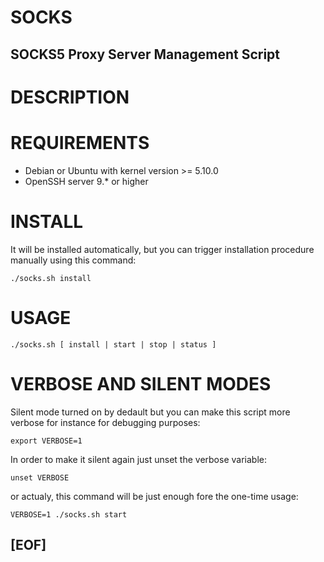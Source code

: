 # SOCKS

## SOCKS5 Proxy Server Management Script

# DESCRIPTION



# REQUIREMENTS

 - Debian or Ubuntu with kernel version >= 5.10.0
 - OpenSSH server 9.* or higher

# INSTALL

It will be installed automatically, but you can trigger installation procedure manually 
using this command:

```
./socks.sh install
```

# USAGE

```
./socks.sh [ install | start | stop | status ]
```

# VERBOSE AND SILENT MODES

Silent mode turned on by dedault but you can make this script more verbose for instance for debugging purposes:

```
export VERBOSE=1
```

In order to make it silent again just unset the verbose variable:

```
unset VERBOSE
```

or actualy, this command will be just enough fore the one-time usage:

```
VERBOSE=1 ./socks.sh start
```

## [EOF]
